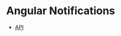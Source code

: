 <div class="pull-right">
    <a href="https://github.com/ressurectit/ng-notifications">
        <span class="fab fa-github"></span>
    </a>
</div>

# Angular Notifications

- [API](/api/ng-notifications/notifications)